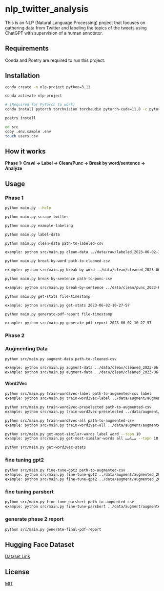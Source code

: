 # nlp_twitter_analysis

This is an NLP (Natural Language Processing) project that focuses on gathering data from Twitter and labeling the topics
of
the tweets using ChatGPT with supervision of a human annotator.

## Requirements

Conda and Poetry are required to run this project.

## Installation

```bash
conda create -n nlp-project python=3.11
```

```bash
conda activate nlp-project
```

```bash
# (Required for PyTorch to work)
conda install pytorch torchvision torchaudio pytorch-cuda=11.8 -c pytorch -c nvidia
```

 ```bash
poetry install
 ```

```bash
cd src
copy .env.sample .env
touch users.csv
```

## How it works

**Phase 1: Crawl -> Label -> Clean/Punc -> Break by word/sentence -> Analyze**

## Usage

### Phase 1

```bash
python main.py --help
```

```bash
python main.py scrape-twitter
```

```bash
python main.py example-labeling
```

```bash
python main.py label-data
```

```bash
python main.py clean-data path-to-labeled-csv

example: python src/main.py clean-data ../data/raw/labeled_2023-06-02-10-27-57.csv
```

```bash
python main.py break-by-word path-to-cleaned-csv

example: python src/main.py break-by-word ../data/clean/cleaned_2023-06-02-10-27-57.csv
```

```bash
python main.py break-by-sentence path-to-punc-csv

example: python src/main.py break-by-sentence ../data/clean/punc_2023-06-02-10-27-57.csv
```

```bash
python main.py get-stats file-timestamp

example: python src/main.py get-stats 2023-06-02-10-27-57
```

```bash
python main.py generate-pdf-report file-timestamp

example: python src/main.py generate-pdf-report 2023-06-02-10-27-57
```

### Phase 2

### Augmenting Data

```bash
python src/main.py augment-data path-to-cleaned-csv

example: python src/main.py augment-data ../data/clean/cleaned_2023-06-02-10-27-57.csv
example: python src/main.py augment-data ../data/clean/cleaned_2023-06-02-10-27-57.csv --min-tweet-count-per-label 100
```

#### Word2Vec

```bash
python src/main.py train-word2vec-label path-to-augmented-csv label
example: python src/main.py train-word2vec-label ../data/augment/augmented_2023-06-02-10-27-57.csv home_and_garden
```

```bash
python src/main.py train-word2vec-preselected path-to-augmented-csv
example: python src/main.py train-word2vec-preselected ../data/augment/augmented_2023-06-02-10-27-57.csv
```

```bash
python src/main.py train-word2vec-all path-to-augmented-csv
example: python src/main.py train-word2vec-all ../data/augment/augmented_2023-06-02-10-27-57.csv
```

```bash
python src/main.py get-most-similar-words label word --topn 10
example: python src/main.py get-most-similar-words all سیاست --topn 10
```

```bash
python src/main.py get-word2vec-stats
```

### fine tuning gpt2

```bash
python src/main.py fine-tune-gpt2 path-to-augmented-csv
example: python src/main.py fine-tune-gpt2 ../data/augment/augmented_2023-06-02-10-27-57.csv
example: python src/main.py fine-tune-gpt2 ../data/augment/augmented_2023-06-02-10-27-57.csv --desired-label home_and_garden
```

### fine tuning parsbert

```bash
python src/main.py fine-tune-parsbert path-to-augmented-csv
example: python src/main.py fine-tune-parsbert ../data/augment/augmented_2023-06-02-10-27-57.csv
```

### generate phase 2 report

```bash
python src/main.py generate-final-pdf-report
```

## Hugging Face Dataset

[Dataset Link](https://huggingface.co/datasets/hamedhf/nlp_twitter_analysis/tree/main)

## License

[MIT](https://choosealicense.com/licenses/mit/)
